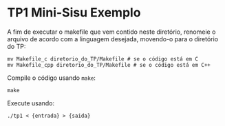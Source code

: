 # TP1 Mini-Sisu Exemplo  

A fim de executar o makefile que vem contido neste diretório, renomeie o arquivo de acordo com a linguagem desejada, movendo-o para o diretório do TP:  

```{bash}  
mv Makefile_c diretorio_do_TP/Makefile # se o código está em C  
mv Makefile_cpp diretorio_do_TP/Makefile # se o código está em C++  
```  

Compile o código usando `make`:  

```{bash}  
make  
```  

Execute usando:  
```{bash}  
./tp1 < {entrada} > {saida}  
```